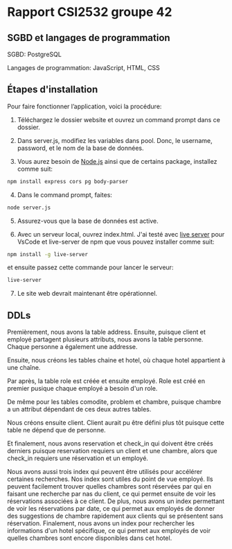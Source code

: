 # Rapport CSI2532 groupe 42

## SGBD et langages de programmation

SGBD: PostgreSQL

Langages de programmation: JavaScript, HTML, CSS

## Étapes d'installation
Pour faire fonctionner l’application, voici la procédure:

1. Téléchargez le dossier website et ouvrez un command prompt dans ce dossier.

2. Dans server.js, modifiez les variables dans pool. Donc, le username, password, et le nom de la base de données.

3. Vous aurez besoin de [Node.js](https://nodejs.org/en/download) ainsi que de certains package, installez comme suit:

```bash
npm install express cors pg body-parser
```

4. Dans le command prompt, faites:

```bash
node server.js
```

5. Assurez-vous que la base de données est active.

6. Avec un serveur local, ouvrez index.html. J'ai testé avec [live server](https://marketplace.visualstudio.com/items?itemName=ritwickdey.LiveServer) pour VsCode et live-server de npm que vous pouvez installer comme suit:

```bash
npm install -g live-server
```

et ensuite passez cette commande pour lancer le serveur:

```bash
live-server
```

7. Le site web devrait maintenant être opérationnel.

## DDLs

Premièrement, nous avons la table address. Ensuite, puisque client et employé partagent plusieurs attributs, nous avons la table personne. Chaque personne a également une addresse.

Ensuite, nous créons les tables chaine et hotel, où chaque hotel appartient à une chaîne.

Par après, la table role est créée et ensuite employé. Role est créé en premier pusique chaque employé a besoin d'un role.

De même pour les tables comodite, problem et chambre, puisque chambre a un attribut dépendant de ces deux autres tables.

Nous créons ensuite client. Client aurait pu être défini plus tôt puisque cette table ne dépend que de personne.

Et finalement, nous avons reservation et check_in qui doivent être créés derniers puisque reservation requiers un client et une chambre, alors que check_in requiers une réservation et un employé.

Nous avons aussi trois index qui peuvent être utilisés pour accélérer certaines recherches. Nos index sont utiles du point de vue employé. Ils peuvent facilement trouver quelles chambres sont réservées par qui en faisant une recherche par nas du client, ce qui permet ensuite de voir les réservations associées à ce client.
De plus, nous avons un index permettant de voir les réservations par date, ce qui permet aux employés de donner des suggestions de chambre rapidement aux clients qui se présentent sans réservation.
Finalement, nous avons un index pour rechercher les informations d'un hotel spécifique, ce qui permet aux employés de voir quelles chambres sont encore disponibles dans cet hotel.
